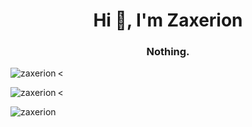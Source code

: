 <h1 align="center">Hi 👋, I'm Zaxerion</h1>
<h3 align="center">Nothing.</h3>


<img align="left" src="https://github-readme-stats.vercel.app/api/top-langs?username=zaxerion&show_icons=true&locale=en&layout=compact" alt="zaxerion" /><<br>

<img align="left" src="https://github-readme-streak-stats.herokuapp.com/?user=zaxerion&" alt="zaxerion" /><<br>

<img align="left" src="https://github-readme-stats.vercel.app/api?username=zaxerion&show_icons=true&locale=en" alt="zaxerion" />
